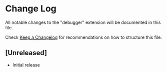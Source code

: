 # Change Log

All notable changes to the "debugger" extension will be documented in this file.

Check [Keep a Changelog](http://keepachangelog.com/) for recommendations on how to structure this file.

## [Unreleased]

- Initial release